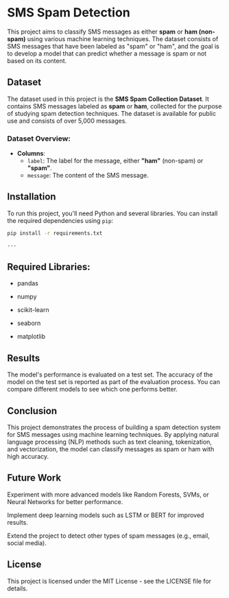 # SMS Spam Detection

This project aims to classify SMS messages as either **spam** or **ham (non-spam)** using various machine learning techniques. The dataset consists of SMS messages that have been labeled as "spam" or "ham", and the goal is to develop a model that can predict whether a message is spam or not based on its content.

## Dataset

The dataset used in this project is the **SMS Spam Collection Dataset**. It contains SMS messages labeled as **spam** or **ham**, collected for the purpose of studying spam detection techniques. The dataset is available for public use and consists of over 5,000 messages.

### Dataset Overview:
- **Columns**:
  - `label`: The label for the message, either **"ham"** (non-spam) or **"spam"**.
  - `message`: The content of the SMS message.

## Installation

To run this project, you'll need Python and several libraries. You can install the required dependencies using `pip`:

```bash
pip install -r requirements.txt

---
```
## Required Libraries:
- pandas

- numpy

- scikit-learn

- seaborn

- matplotlib

## Results
The model's performance is evaluated on a test set. The accuracy of the model on the test set is reported as part of the evaluation process. You can compare different models to see which one performs better.

## Conclusion
This project demonstrates the process of building a spam detection system for SMS messages using machine learning techniques. By applying natural language processing (NLP) methods such as text cleaning, tokenization, and vectorization, the model can classify messages as spam or ham with high accuracy.

## Future Work
Experiment with more advanced models like Random Forests, SVMs, or Neural Networks for better performance.

Implement deep learning models such as LSTM or BERT for improved results.

Extend the project to detect other types of spam messages (e.g., email, social media).

## License
This project is licensed under the MIT License - see the LICENSE file for details.
